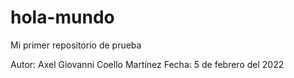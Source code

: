 # hola-mundo
Mi primer repositorio de prueba


Autor: Axel Giovanni Coello Martínez
Fecha: 5 de febrero del 2022
